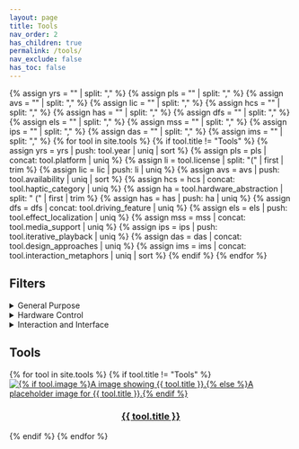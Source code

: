 ```yaml
---
layout: page
title: Tools
nav_order: 2
has_children: true
permalink: /tools/
nav_exclude: false
has_toc: false
---
```

<link rel="stylesheet" href="{{ site.baseurl }}/assets/css/tools-menu.css">

{% assign yrs = "" | split: "," %}
{% assign pls = "" | split: "," %}
{% assign avs = "" | split: "," %}
{% assign lic = "" | split: "," %}
{% assign hcs = "" | split: "," %}
{% assign has = "" | split: "," %}
{% assign dfs = "" | split: "," %}
{% assign els = "" | split: "," %}
{% assign mss = "" | split: "," %}
{% assign ips = "" | split: "," %}
{% assign das = "" | split: "," %}
{% assign ims = "" | split: "," %}
{% for tool in site.tools %}
    {% if tool.title != "Tools" %}
        {% assign yrs = yrs | push: tool.year | uniq | sort %}
        {% assign pls = pls | concat: tool.platform | uniq %}
        {% assign li = tool.license | split: "(" | first | trim %}
        {% assign lic = lic | push: li | uniq %}
        {% assign avs = avs | push: tool.availability | uniq | sort %}
        {% assign hcs = hcs | concat: tool.haptic_category | uniq %}
        {% assign ha = tool.hardware_abstraction | split: " (" | first | trim %}
        {% assign has = has | push: ha | uniq %}
        {% assign dfs = dfs | concat: tool.driving_feature | uniq %}
        {% assign els = els | push: tool.effect_localization | uniq %}
        {% assign mss = mss | concat: tool.media_support | uniq %}
        {% assign ips = ips | push: tool.iterative_playback | uniq %}
        {% assign das = das | concat: tool.design_approaches | uniq %}
        {% assign ims = ims | concat: tool.interaction_metaphors | uniq | sort %}
    {% endif %}
{% endfor %}

<section class="filter-section">
    <h2>Filters</h2>
    <details>
        <summary>General Purpose</summary>
        <fieldset>
            <legend aria-describedby="yeartip">Year Range</legend>
            <div role="tooltip" id="yeartip">
                    <p>The year a tool was first publicly released or discussed in an academic paper.</p>
            </div>
            <div>
                <label>Start Year
                    <input id="start-year" class="filter-input" type="number" min="{{ yrs | first }}" max="{{ yrs | last }}" value="{{ yrs | first }}">
                </label>
            </div>
            <div>
                <label>End Year
                    <input id="end-year" class="filter-input" type="number" min="{{ yrs | first }}" max="{{ yrs | last }}" value="{{ yrs | last }}">
                </label>
            </div>
        </fieldset>
        <fieldset>
            <legend aria-describedby="platformtip">Platforms (&#x2227;)</legend>
            <div role="tooltip" id="platformtip">
                <p>The OS or software framework needed to run the tool.</p>
            </div>
            {% for pl in pls %}
                {% assign tmp = pl | downcase | split: " " | join: "-" | prepend: "pl:" %}
                <div>
                    <input class="filter-input filter-input-pl" type="checkbox" id="{{ tmp }}" name="{{ tmp }}" value="{{ tmp }}">
                    <label for="{{ tmp }}">{{ pl }}</label>
                </div>
            {% endfor %}
        </fieldset>
        <fieldset>
            <legend aria-describedby="availabilitytip">Availability (&#x2228;)</legend>
            <div role="tooltip" id="availabilitytip">
                <p>If the tool can be obtained by the public.</p>
            </div>
            {% for av in avs %}
                {% assign tmp = av | split: " " | join: "-" | downcase  | prepend: "av:" %}
                <div>
                    <input class="filter-input filter-input-av" type="checkbox" id="{{ tmp }}" name="{{ tmp }}" value="{{ tmp }}">
                    <label for="{{ tmp }}">{{ av }}</label>
                </div>
            {% endfor %}
        </fieldset>
        <fieldset>
            <legend aria-describedby="licensetip">Licenses (&#x2228;)</legend>
            <div role="tooltip" id="licensetip">
                <p>Tye type of license applied to the tool.</p>
            </div>
            {% for li in lic %}
                {% assign tmp = li | split: " " | join: "-" | downcase | prepend: "li:" %}
                <div>
                    <input class="filter-input filter-input-li" type="checkbox" id="{{ tmp }}" name="{{ tmp }}" value="{{ tmp }}">
                    <label for="{{ tmp }}">{{ li }}</label>
                </div>
            {% endfor %}
        </fieldset>
    </details>
    <details>
        <summary>Hardware Control</summary>
        <fieldset>
            <legend>Haptic Category (&#x2228;)</legend>
            {% for hc in hcs %}
                {% assign tmp = hc | replace: "Vibrotactile", "vt" | replace: "Force Feedback", "ff" | replace: "Temperature", "temp" | prepend: "hc:" %}
                <div>
                    <input class="filter-input filter-input-hc" type="checkbox" id="{{ tmp }}" name="{{ tmp }}" value="{{ tmp }}">
                    <label for="{{ tmp }}">{{ hc }}</label>
                </div>
            {% endfor %}
        </fieldset>
        <fieldset>
            <legend>Hardware Abstractions (&#x2228;)</legend>
            {% for ha in has %}
                {% assign tmp = ha | downcase | prepend: "ha:" %}
                <div>
                    <input class="filter-input filter-input-ha" type="checkbox" id="{{ tmp }}" name="{{ tmp }}" value="{{ tmp }}">
                    <label for="{{ tmp }}">{{ ha }}</label>
                </div>
            {% endfor %}
        </fieldset>
    </details>
    <details>
        <summary>Interaction and Interface</summary>
        <fieldset>
            <legend>Driving Feature (&#x2227;)</legend>
            {% for df in dfs %}
                {% assign tmp = df | downcase | prepend: "df:" %}
                <div>
                    <input class="filter-input filter-input-df" type="checkbox" id="{{ tmp }}" name="{{ tmp }}" value="{{ tmp }}">
                    <label for="{{ tmp }}">{{ df }}</label>
                </div>
            {% endfor %}
        </fieldset>
        <fieldset>
            <legend>Effect Localization (&#x2228;)</legend>
            {% for el in els %}
                {% assign tmp = el | downcase | prepend: "el:" %}
                <div>
                    <input class="filter-input filter-input-el" type="checkbox" id="{{ tmp }}" name="{{ tmp }}" value="{{ tmp }}">
                    <label for="{{ tmp }}">{{ el }}</label>
                </div>
            {% endfor %}
        </fieldset>
        <fieldset>
            <legend>Media Support (&#x2228;)</legend>
            {% for ms in mss %}
                {% assign tmp = ms | downcase | prepend: "ms:" %}
                <div>
                    <input class="filter-input filter-input-ms" type="checkbox" id="{{ tmp }}" name="{{ tmp }}" value="{{ tmp }}">
                    <label for="{{ tmp }}">{{ ms }}</label>
                </div>
            {% endfor %}
        </fieldset>
        <fieldset>
            <legend>Iterative Playback (&#x2228;)</legend>
            {% for ip in ips %}
                {% assign tmp = ip | split: " " | join: "-" | downcase | prepend: "ip:" %}
                <div>
                    <input class="filter-input filter-input-ip" type="checkbox" id="{{ tmp }}" name="{{ tmp }}" value="{{ tmp }}">
                    <label for="{{ tmp }}">{{ ip }}</label>
                </div>
            {% endfor %}
        </fieldset>
        <fieldset>
            <legend>Design Approaches (&#x2228;)</legend>
            {% for da in das %}
                {% assign tmp = da | downcase | prepend: "da:" %}
                <div>
                    <input class="filter-input filter-input-da" type="checkbox" id="{{ tmp }}" name="{{ tmp }}" value="{{ tmp }}">
                    <label for="{{ tmp }}">{{ da }}</label>
                </div>
            {% endfor %}
        </fieldset>
        <fieldset>
            <legend>Interaction Metaphors (&#x2228;)</legend>
            {% for im in ims %}
                {% assign tmp = im | downcase | prepend: "im:" %}
                <div>
                    <input class="filter-input filter-input-im" type="checkbox" id="{{ tmp }}" name="{{ tmp }}" value="{{ tmp }}">
                    <label for="{{ tmp }}">{{ im }}</label>
                </div>
            {% endfor %}
        </fieldset>
    </details>
    <script type="text/javascript" src="{{ site.baseurl }}/assets/js/filter.js"></script>
</section>

<section>
<h2>Tools</h2>
<div class="list-section">
{% for tool in site.tools %}
    {% if tool.title != "Tools" %}
    <div class="tools-top-div
            year:{{ tool.year }}
            {% for pl in tool.platform %}pl:{{ pl | downcase | split: " " | join: "-" }} {% endfor %}
            av:{{ tool.availability | split: "(" | first | trim | split: " " | join: "-" | downcase }}
            li:{{ tool.license | split: "(" | first | trim | split: " " | join: "-" | downcase }}
            {% for hc in tool.haptic_category %}hc:{{ hc | replace: "Vibrotactile", "vt" | replace: "Force Feedback", "ff" | replace: "Temperature", "temp" }} {% endfor %}
            ha:{{ tool.hardware_abstraction | split: "(" | first | trim | downcase }}
            {% for df in tool.driving_feature %}df:{{ df | downcase }} {% endfor %}
            el:{{ tool.effect_localization | downcase }}
            {% for ms in tool.media_support %}ms:{{ ms | downcase }} {% endfor %}
            ip:{{ tool.iterative_playback | split: " " | join: "-" | downcase }}
            {% for da in tool.design_approaches %}da:{{ da | downcase }} {% endfor %}
            {% for im in tool.interaction_metaphors %}im:{{ im | downcase }} {% endfor %}
        "><a href="{{ site.baseurl }}{{ tool.url }}">
        <div class="tools-img-div">
            <img src="{{ site.baseurl }}{% if tool.image %}{{ tool.image }}{% else %}/assets/tools/unknown.png{% endif %}"
                alt="{% if tool.image %}A image showing {{ tool.title }}.{% else %}A placeholder image for {{ tool.title }}.{% endif %}">
        </div>
        <div class="tools-label-div">
            <h3 style="text-align: center;word-wrap: anywhere; white-space: normal;">{{ tool.title }}</h3>
        </div>
    </a></div>
    {% endif %}
{% endfor %}
</div>
</section>
